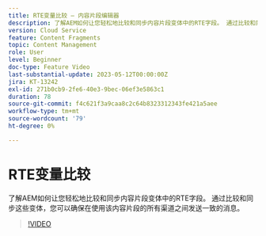 ```yaml
---
title: RTE变量比较 — 内容片段编辑器
description: 了解AEM如何让您轻松地比较和同步内容片段变体中的RTE字段。 通过比较和同步这些变体，您可以确保在使用该内容片段的所有渠道之间发送一致的消息。
version: Cloud Service
feature: Content Fragments
topic: Content Management
role: User
level: Beginner
doc-type: Feature Video
last-substantial-update: 2023-05-12T00:00:00Z
jira: KT-13242
exl-id: 271b0cb9-2fe6-40e3-9bec-06ef3e5863c1
duration: 78
source-git-commit: f4c621f3a9caa8c2c64b8323312343fe421a5aee
workflow-type: tm+mt
source-wordcount: '79'
ht-degree: 0%

---
```


# RTE变量比较

了解AEM如何让您轻松地比较和同步内容片段变体中的RTE字段。 通过比较和同步这些变体，您可以确保在使用该内容片段的所有渠道之间发送一致的消息。

>[!VIDEO](https://video.tv.adobe.com/v/3419314/?learn=on)
